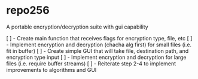 # repo256
A portable encryption/decryption suite with gui capability 

[ ] - Create main function that receives flags for encryption type, file, etc
[ ] - Implement encryption and decryption (chacha alg first) for small files (i.e. fit in buffer)
[ ] - Create simple GUI that will take file, destination path, and encryption type input
[ ] - Implement encryption and decryption for large files (i.e. require buffer streams) 
[ ] - Reiterate step 2-4 to implement improvements to algorithms and GUI
